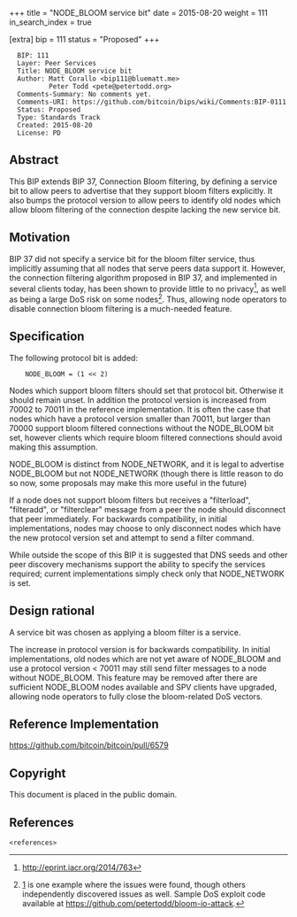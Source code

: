 +++
title = "NODE_BLOOM service bit"
date = 2015-08-20
weight = 111
in_search_index = true

[extra]
bip = 111
status = "Proposed"
+++

      BIP: 111
      Layer: Peer Services
      Title: NODE_BLOOM service bit
      Author: Matt Corallo <bip111@bluematt.me>
              Peter Todd <pete@petertodd.org>
      Comments-Summary: No comments yet.
      Comments-URI: https://github.com/bitcoin/bips/wiki/Comments:BIP-0111
      Status: Proposed
      Type: Standards Track
      Created: 2015-08-20
      License: PD

## Abstract

This BIP extends BIP 37, Connection Bloom filtering, by defining a
service bit to allow peers to advertise that they support bloom filters
explicitly. It also bumps the protocol version to allow peers to
identify old nodes which allow bloom filtering of the connection despite
lacking the new service bit.

## Motivation

BIP 37 did not specify a service bit for the bloom filter service, thus
implicitly assuming that all nodes that serve peers data support it.
However, the connection filtering algorithm proposed in BIP 37, and
implemented in several clients today, has been shown to provide little
to no privacy[^1], as well as being a large DoS risk on some nodes[^2].
Thus, allowing node operators to disable connection bloom filtering is a
much-needed feature.

## Specification

The following protocol bit is added:

        NODE_BLOOM = (1 << 2)

Nodes which support bloom filters should set that protocol bit.
Otherwise it should remain unset. In addition the protocol version is
increased from 70002 to 70011 in the reference implementation. It is
often the case that nodes which have a protocol version smaller than
70011, but larger than 70000 support bloom filtered connections without
the NODE\_BLOOM bit set, however clients which require bloom filtered
connections should avoid making this assumption.

NODE\_BLOOM is distinct from NODE\_NETWORK, and it is legal to advertise
NODE\_BLOOM but not NODE\_NETWORK (though there is little reason to do
so now, some proposals may make this more useful in the future)

If a node does not support bloom filters but receives a \"filterload\",
\"filteradd\", or \"filterclear\" message from a peer the node should
disconnect that peer immediately. For backwards compatibility, in
initial implementations, nodes may choose to only disconnect nodes which
have the new protocol version set and attempt to send a filter command.

While outside the scope of this BIP it is suggested that DNS seeds and
other peer discovery mechanisms support the ability to specify the
services required; current implementations simply check only that
NODE\_NETWORK is set.

## Design rational

A service bit was chosen as applying a bloom filter is a service.

The increase in protocol version is for backwards compatibility. In
initial implementations, old nodes which are not yet aware of
NODE\_BLOOM and use a protocol version &lt; 70011 may still send filter
messages to a node without NODE\_BLOOM. This feature may be removed
after there are sufficient NODE\_BLOOM nodes available and SPV clients
have upgraded, allowing node operators to fully close the bloom-related
DoS vectors.

## Reference Implementation

<https://github.com/bitcoin/bitcoin/pull/6579>

## Copyright

This document is placed in the public domain.

## References

```{=html}
<references>
```

[^1]: <http://eprint.iacr.org/2014/763>

[^2]: [1](http://lists.linuxfoundation.org/pipermail/bitcoin-dev/2013-July/003044.html)
    is one example where the issues were found, though others
    independently discovered issues as well. Sample DoS exploit code
    available at <https://github.com/petertodd/bloom-io-attack>.
